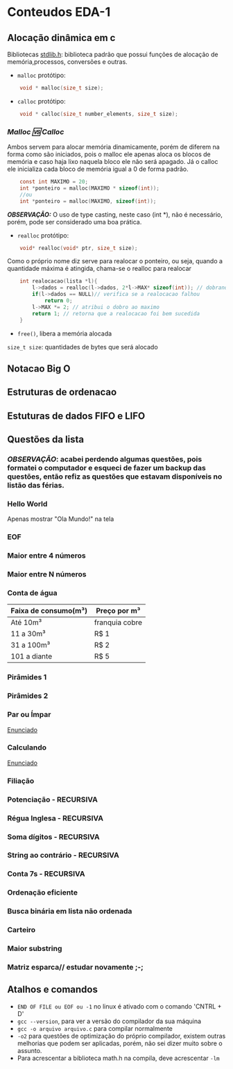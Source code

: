 # Conteudos EDA-1

## Alocação dinâmica em c

Bibliotecas [stdlib.h](https://pt.wikipedia.org/wiki/Stdlib.h): biblioteca padrão que possui funções de alocação de memória,processos, conversões e outras.

+ `malloc` protótipo: 
```C 
    void * malloc(size_t size);
```
+ `calloc` protótipo:
```C 
    void * calloc(size_t number_elements, size_t size);
```
### ***Malloc 🆚 Calloc***
Ambos servem para alocar memória dinamicamente, porém de diferem na forma como são iniciados, pois o malloc ele apenas aloca os blocos de memória e caso haja lixo naquela bloco ele não será apagado. Já o calloc ele inicializa cada bloco de memória igual a 0 de forma padrão.
```C
    const int MAXIMO = 20;
    int *ponteiro = malloc(MAXIMO * sizeof(int));
    //ou
    int *ponteiro = malloc(MAXIMO, sizeof(int));
```
***OBSERVAÇÃO:*** O uso de type casting, neste caso (int *), não é necessário, porém, pode ser considerado uma boa prática.
+ `realloc` protótipo: 
```C
    void* realloc(void* ptr, size_t size);
```
Como o próprio nome diz serve para realocar o ponteiro, ou seja, quando a  quantidade máxima é atingida, chama-se o realloc para realocar
```C
    int realocacao(lista *l){
        l->dados = realloc(l->dados, 2*l->MAX* sizeof(int)); // dobrando o MAX do ponteiro de inteiros
        if(l->dados == NULL)// verifica se a realocacao falhou
            return 0;
        l->MAX *= 2; // atribui o dobro ao maximo
        return 1; // retorna que a realocacao foi bem sucedida
    }
```
+ `free()`, libera a memória alocada

`size_t size`: quantidades de bytes que será alocado

## Notacao Big O

## Estruturas de ordenacao

## Estuturas de dados FIFO e LIFO

## Questões da lista
### ***OBSERVAÇÃO***: acabei perdendo algumas questões, pois formatei o computador e esqueci de fazer um backup das questões, então refiz as questões que estavam disponíveis no listão das férias.
### Hello World

Apenas mostrar "Ola Mundo!" na tela

### EOF
### Maior entre 4 números

### Maior entre N números

### Conta de água

<table class="tg">
<thead>
  <tr>
    <th class="tg-0pky">Faixa de consumo(m³)</th>
    <th class="tg-0pky"> Preço por m³</th>
  </tr>
</thead>
<tbody>
  <tr>
    <td class="tg-0lax">Até 10m³</td>
    <td class="tg-0lax">franquia cobre</td>
  </tr>
  <tr>
    <td class="tg-0lax">11 a 30m³</td>
    <td class="tg-0lax">R$ 1</td>
  </tr>
  <tr>
    <td class="tg-0lax"><span style="font-weight:400;font-style:normal">31 a 100m³</span></td>
    <td class="tg-0lax">R$ 2</td>
  </tr>
  <tr>
    <td class="tg-0lax"><span style="font-weight:400;font-style:normal">101 a diante</span></td>
    <td class="tg-0lax">R$ 5</td>
  </tr>
</tbody>
</table>

### Pirâmides 1

### Pirâmides 2

### Par ou Ímpar

[Enunciado](https://br.spoj.com/problems/PAR.pdf)
### Calculando

[Enunciado](https://br.spoj.com/problems/CALCULA.pdf)
### Filiação

### Potenciação - RECURSIVA

### Régua Inglesa - RECURSIVA

### Soma dígitos - RECURSIVA

### String ao contrário - RECURSIVA

### Conta 7s - RECURSIVA

### Ordenação eficiente

### Busca binária em lista não ordenada

### Carteiro

### Maior substring


### Matriz esparca// estudar novamente ;-;

## Atalhos e comandos

+ `END OF FILE ou EOF ou -1` no linux é ativado com o comando 'CNTRL + D'
+ `gcc --version`, para ver a versão do compilador da sua máquina
+ `gcc -o arquivo arquivo.c` para compilar normalmente
+ `-o2` para questões de optimização do próprio compilador, existem outras melhorias que podem ser aplicadas, porém, não sei dizer muito sobre o assunto.
+ Para acrescentar a biblioteca math.h na compila, deve acrescentar `-lm`